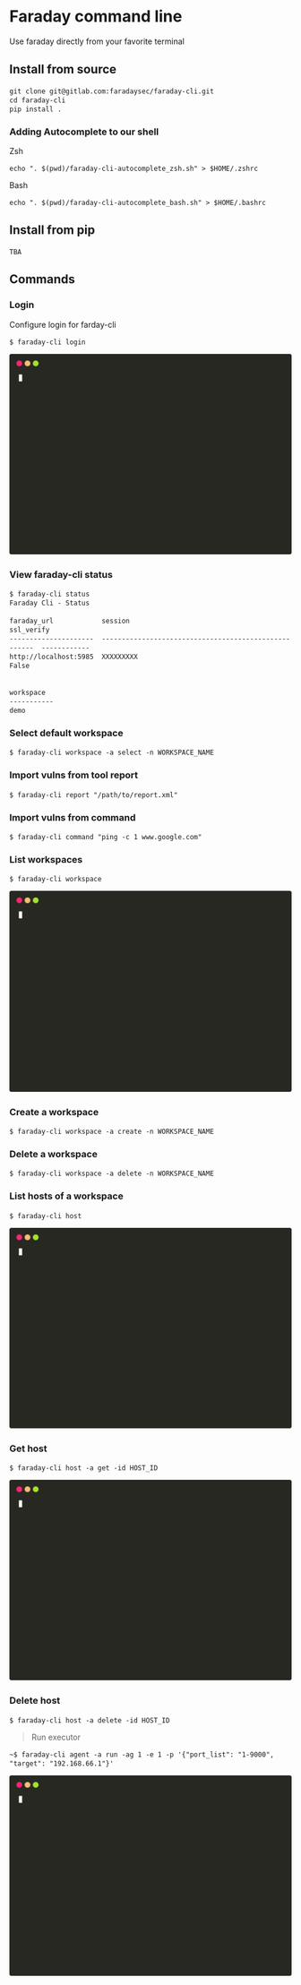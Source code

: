# Faraday command line 
Use faraday directly from your favorite terminal


## Install from source
```shell script
git clone git@gitlab.com:faradaysec/faraday-cli.git
cd faraday-cli
pip install .
```

### Adding Autocomplete to our shell
Zsh
```
echo ". $(pwd)/faraday-cli-autocomplete_zsh.sh" > $HOME/.zshrc
```
Bash
```
echo ". $(pwd)/faraday-cli-autocomplete_bash.sh" > $HOME/.bashrc
```

## Install from pip

```
TBA
```

## Commands

### Login

Configure login for farday-cli

```shell script
$ faraday-cli login
```
![Example](./docs/login.svg)

### View faraday-cli status

```shell script
$ faraday-cli status
Faraday Cli - Status

faraday_url            session                                                ssl_verify
---------------------  -----------------------------------------------------  ------------
http://localhost:5985  XXXXXXXXX                                              False


workspace
-----------
demo
```

### Select default workspace

```shell script
$ faraday-cli workspace -a select -n WORKSPACE_NAME
```

### Import vulns from tool report

```shell script
$ faraday-cli report "/path/to/report.xml"
```

### Import vulns from command

```shell script
$ faraday-cli command "ping -c 1 www.google.com"
```

### List workspaces

```shell script
$ faraday-cli workspace
```
![Example](./docs/list_workspace.svg)

### Create a workspace

```shell script
$ faraday-cli workspace -a create -n WORKSPACE_NAME
```

### Delete a workspace

```shell script
$ faraday-cli workspace -a delete -n WORKSPACE_NAME
```

### List hosts of a workspace

```shell script
$ faraday-cli host
```
![Example](./docs/list_hosts.svg)

### Get host

```shell script
$ faraday-cli host -a get -id HOST_ID
```
![Example](./docs/get_host.svg)

### Delete host

```shell script
$ faraday-cli host -a delete -id HOST_ID
```

> Run executor

```shell script
~$ faraday-cli agent -a run -ag 1 -e 1 -p '{"port_list": "1-9000", "target": "192.168.66.1"}'
```

![Example](./docs/agent.svg)